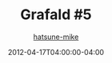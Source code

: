 ---
title: "Grafald #5"
type: "image"
date: 2012-04-17T04:00:00-04:00
draft: false
categories:
- blog
- projects
- grafald
image_path: "../img/2012/5.png"
alt_text: ""
is_subpage: true
author: "[hatsune-mike](https://cohost.org/hatsune-mike)"
---